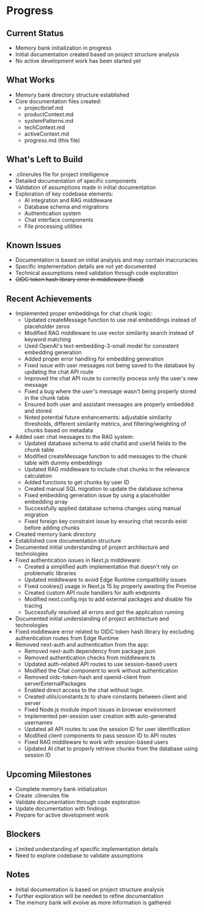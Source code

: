 # Progress

## Current Status
- Memory bank initialization in progress
- Initial documentation created based on project structure analysis
- No active development work has been started yet

## What Works
- Memory bank directory structure established
- Core documentation files created:
  - projectbrief.md
  - productContext.md
  - systemPatterns.md
  - techContext.md
  - activeContext.md
  - progress.md (this file)

## What's Left to Build
- .clinerules file for project intelligence
- Detailed documentation of specific components
- Validation of assumptions made in initial documentation
- Exploration of key codebase elements:
  - AI integration and RAG middleware
  - Database schema and migrations
  - Authentication system
  - Chat interface components
  - File processing utilities

## Known Issues
- Documentation is based on initial analysis and may contain inaccuracies
- Specific implementation details are not yet documented
- Technical assumptions need validation through code exploration
- ~~OIDC token hash library error in middleware (fixed)~~
## Recent Achievements
- Implemented proper embeddings for chat chunk logic:
  - Updated createMessage function to use real embeddings instead of placeholder zeros
  - Modified RAG middleware to use vector similarity search instead of keyword matching
  - Used OpenAI's text-embedding-3-small model for consistent embedding generation
  - Added proper error handling for embedding generation
  - Fixed issue with user messages not being saved to the database by updating the chat API route
  - Improved the chat API route to correctly process only the user's new message
  - Fixed a bug where the user's message wasn't being properly stored in the chunk table
  - Ensured both user and assistant messages are properly embedded and stored
  - Noted potential future enhancements: adjustable similarity thresholds, different similarity metrics, and filtering/weighting of chunks based on metadata
- Added user chat messages to the RAG system:
  - Updated database schema to add chatId and userId fields to the chunk table
  - Modified createMessage function to add messages to the chunk table with dummy embeddings
  - Updated RAG middleware to include chat chunks in the relevance calculation
  - Added functions to get chunks by user ID
  - Created manual SQL migration to update the database schema
  - Fixed embedding generation issue by using a placeholder embedding array
  - Successfully applied database schema changes using manual migration
  - Fixed foreign key constraint issue by ensuring chat records exist before adding chunks
- Created memory bank directory
- Established core documentation structure
- Documented initial understanding of project architecture and technologies
- Fixed authentication issues in Next.js middleware:
  - Created a simplified auth implementation that doesn't rely on problematic libraries
  - Updated middleware to avoid Edge Runtime compatibility issues
  - Fixed cookies() usage in Next.js 15 by properly awaiting the Promise
  - Created custom API route handlers for auth endpoints
  - Modified next.config.mjs to add external packages and disable file tracing
  - Successfully resolved all errors and got the application running
- Documented initial understanding of project architecture and technologies
- Fixed middleware error related to OIDC token hash library by excluding authentication routes from Edge Runtime
- Removed next-auth and authentication from the app:
  - Removed next-auth dependency from package.json
  - Removed authentication checks from middleware.ts
  - Updated auth-related API routes to use session-based users
  - Modified the Chat component to work without authentication
  - Removed oidc-token-hash and openid-client from serverExternalPackages
  - Enabled direct access to the chat without login
  - Created utils/constants.ts to share constants between client and server
  - Fixed Node.js module import issues in browser environment
  - Implemented per-session user creation with auto-generated usernames
  - Updated all API routes to use the session ID for user identification
  - Modified client components to pass session ID to API routes
  - Fixed RAG middleware to work with session-based users
  - Updated AI chat to properly retrieve chunks from the database using session ID

## Upcoming Milestones
- Complete memory bank initialization
- Create .clinerules file
- Validate documentation through code exploration
- Update documentation with findings
- Prepare for active development work

## Blockers
- Limited understanding of specific implementation details
- Need to explore codebase to validate assumptions

## Notes
- Initial documentation is based on project structure analysis
- Further exploration will be needed to refine documentation
- The memory bank will evolve as more information is gathered
